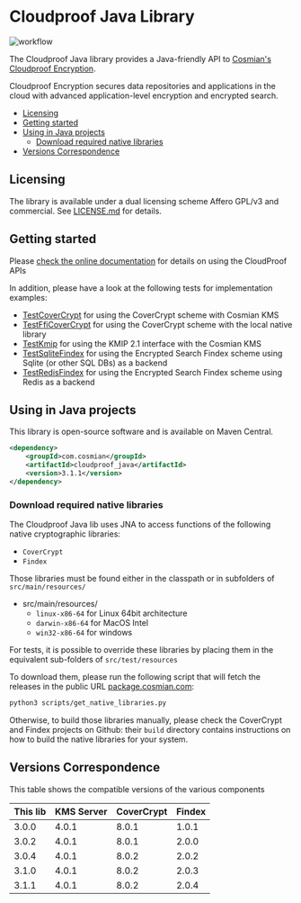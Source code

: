 # Cloudproof Java Library

![workflow](https://github.com/Cosmian/cloudproof_java/actions/workflows/maven.yml/badge.svg)

The Cloudproof Java library provides a Java-friendly API to [Cosmian's Cloudproof Encryption](https://docs.cosmian.com/cloudproof_encryption/use_cases_benefits/).

Cloudproof Encryption secures data repositories and applications in the cloud with advanced application-level encryption and encrypted search.

<!-- toc -->

- [Licensing](#licensing)
- [Getting started](#getting-started)
- [Using in Java projects](#using-in-java-projects)
  - [Download required native libraries](#download-required-native-libraries)
- [Versions Correspondence](#versions-correspondence)

<!-- tocstop -->

## Licensing

The library is available under a dual licensing scheme Affero GPL/v3 and commercial. See [LICENSE.md](LICENSE.md) for details.

## Getting started

Please [check the online documentation](https://docs.cosmian.com/cloudproof_encryption/use_cases_benefits/) for details on using the CloudProof APIs

In addition, please have a look at the following tests for implementation examples:

- [TestCoverCrypt](./src/test/java/com/cosmian/TestKmsCoverCrypt.java) for using the CoverCrypt scheme with Cosmian KMS
- [TestFfiCoverCrypt](./src/test/java/com/cosmian/TestNativeCoverCrypt.java) for using the CoverCrypt scheme with the local native library
- [TestKmip](./src/test/java/com/cosmian/TestKmip.java) for using the KMIP 2.1 interface with the Cosmian KMS
- [TestSqliteFindex](./src/test/java/com/cosmian/findex/TestSqlite.java) for using the Encrypted Search Findex scheme using Sqlite (or other SQL DBs) as a backend
- [TestRedisFindex](./src/test/java/com/cosmian/findex/TestRedis.java) for using the Encrypted Search Findex scheme using Redis as a backend

## Using in Java projects

This library is open-source software and is available on Maven Central.

```xml
<dependency>
    <groupId>com.cosmian</groupId>
    <artifactId>cloudproof_java</artifactId>
    <version>3.1.1</version>
</dependency>
```

### Download required native libraries

The Cloudproof Java lib uses JNA to access functions of the following native cryptographic libraries:

- `CoverCrypt`
- `Findex`

Those libraries must be found either in the classpath or in subfolders of `src/main/resources/`

- src/main/resources/
  - `linux-x86-64` for Linux 64bit architecture
  - `darwin-x86-64` for MacOS Intel
  - `win32-x86-64` for windows

For tests, it is possible to override these libraries by placing them in the equivalent sub-folders of `src/test/resources`

To download them, please run the following script that will fetch the releases in the public URL [package.cosmian.com](https://package.cosmian.com):

```bash
python3 scripts/get_native_libraries.py
```

Otherwise, to build those libraries manually, please check the CoverCrypt and Findex projects on Github: their `build` directory contains instructions on how to build the native libraries for your system.

## Versions Correspondence

This table shows the compatible versions of the various components

| This lib | KMS Server | CoverCrypt | Findex |
|----------|------------|------------|--------|
| 3.0.0    | 4.0.1      | 8.0.1      | 1.0.1  |
| 3.0.2    | 4.0.1      | 8.0.1      | 2.0.0  |
| 3.0.4    | 4.0.1      | 8.0.2      | 2.0.2  |
| 3.1.0    | 4.0.1      | 8.0.2      | 2.0.3  |
| 3.1.1    | 4.0.1      | 8.0.2      | 2.0.4  |
